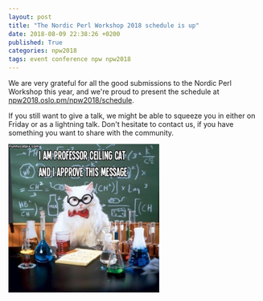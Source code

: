```yaml
---
layout: post
title: "The Nordic Perl Workshop 2018 schedule is up"
date: 2018-08-09 22:38:26 +0200
published: True
categories: npw2018
tags: event conference npw npw2018
---
```


We are very grateful for all the good submissions to the Nordic Perl Workshop
this year, and we're proud to present the schedule at
[npw2018.oslo.pm/npw2018/schedule](https://npw2018.oslo.pm/npw2018/schedule).

If you still want to give a talk, we might be able to squeeze you in either on
Friday or as a lightning talk. Don't hesitate to contact us, if you have
something you want to share with the community.

<img src="/images/professor-ceiling-cat-text_s.jpg" alt="">
